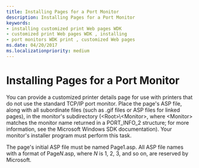 ```yaml
---
title: Installing Pages for a Port Monitor
description: Installing Pages for a Port Monitor
keywords:
- installing customized print Web pages WDK
- customized print Web pages WDK , installing
- port monitors WDK print , customized Web pages
ms.date: 04/20/2017
ms.localizationpriority: medium
---
```


# Installing Pages for a Port Monitor





You can provide a customized printer details page for use with printers that do not use the standard TCP/IP port monitor. Place the page's ASP file, along with all subordinate files (such as .gif files or ASP files for linked pages), in the monitor's subdirectory (&lt;Root&gt;\\&lt;Monitor&gt;, where &lt;Monitor&gt; matches the monitor name returned in a PORT\_INFO\_2 structure; for more information, see the Microsoft Windows SDK documentation). Your monitor's installer program must perform this task.

The page's initial ASP file must be named Page1.asp. All ASP file names with a format of Page*N*.asp, where *N* is 1, 2, 3, and so on, are reserved by Microsoft.

 

 




